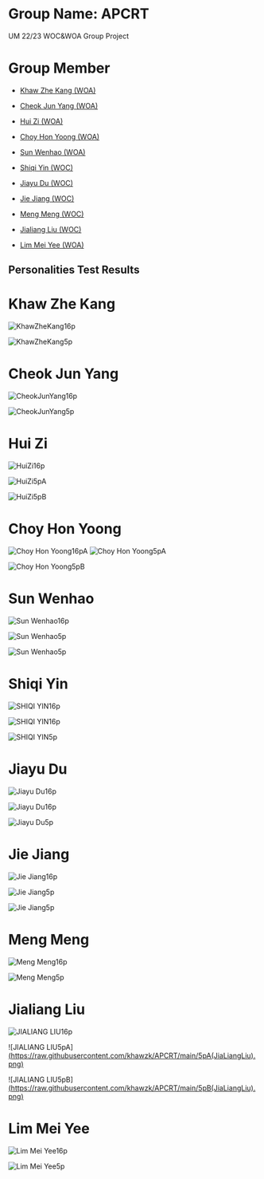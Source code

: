 # Group Name: APCRT
UM 22/23 WOC&amp;WOA Group Project
# Group Member 
- [Khaw Zhe Kang (WOA)](#khaw-zhe-kang)

- [Cheok Jun Yang (WOA)](#cheok-jun-yang)

- [Hui Zi (WOA)](#hui-zi)

- [Choy Hon Yoong (WOA)](#choy-hon-yoong)

- [Sun Wenhao (WOA)](#sun-wenhao)

- [Shiqi Yin (WOC)](#shiqi-yin)

- [Jiayu Du (WOC)](#jiayu-du)

- [Jie Jiang (WOC)](#jie-jiang)

- [Meng Meng (WOC)](#meng-meng)

- [Jialiang Liu (WOC)](#jialiang-liu)

- [Lim Mei Yee (WOA)](#lim-mei-yee)

## Personalities Test Results
# Khaw Zhe Kang

![KhawZheKang16p](https://raw.githubusercontent.com/khawzk/APCRT/main/personality-test/16Personalities.PNG?token=GHSAT0AAAAAAB3FU4JGX4O2CPMH4D65FP5KY62BOSA)

![KhawZheKang5p](https://raw.githubusercontent.com/khawzk/APCRT/main/personality-test/5Personalities.PNG?token=GHSAT0AAAAAAB3FU4JGCVHOVE5NQL7PJN7CY62BO7Q)

# Cheok Jun Yang

![CheokJunYang16p](https://raw.githubusercontent.com/khawzk/APCRT/main/personality-test/16P(CheokJunYang).PNG?token=GHSAT0AAAAAAB3FU4JHCQSP7C5FWHAC7KVIY62BQRQ)

![CheokJunYang5p](https://raw.githubusercontent.com/khawzk/APCRT/main/personality-test/5P(CheokJunYang).PNG?token=GHSAT0AAAAAAB3FU4JH2MTA4SJNN3Z5SU5EY62BQBQ)

# Hui Zi

![HuiZi16p](https://raw.githubusercontent.com/khawzk/APCRT/main/personality-test/16p(HuiZi).png?token=GHSAT0AAAAAAB3FU4JHRKBU5QEAJ7F5CYYGY62BQ4A)

![HuiZi5pA](https://raw.githubusercontent.com/khawzk/APCRT/main/personality-test/5pA(HuiZi).png?token=GHSAT0AAAAAAB3FU4JHD6PZUGZ6XZMPH6LMY62BRIQ)

![HuiZi5pB](https://raw.githubusercontent.com/khawzk/APCRT/main/personality-test/5pB(HuiZi).png?token=GHSAT0AAAAAAB3FU4JHRGJL3FP7WTOK7LN4Y62BRPA)

# Choy Hon Yoong

![Choy Hon Yoong16pA](https://raw.githubusercontent.com/khawzk/APCRT/main/personality-test/16p(ChoyHonYoong).png?token=GHSAT0AAAAAAB3FU4JHVGNQCBEWUHDTPQNAY62BTCA)
![Choy Hon Yoong5pA](https://raw.githubusercontent.com/khawzk/APCRT/main/personality-test/5pA(ChoyHonYoong).PNG?token=GHSAT0AAAAAAB3FU4JHG533U7NWRPMMILE6Y62BTVA)

![Choy Hon Yoong5pB](https://github.com/khawzk/APCRT/blob/main/personality-test/5pB(ChoyHonYoong).PNG)

# Sun Wenhao

![Sun Wenhao16p](https://raw.githubusercontent.com/khawzk/APCRT/main/personality-test/16p(Wenhao).png?token=GHSAT0AAAAAAB3FU4JH3VBEFOBWDGPQ6N2GY62BUOA)

![Sun Wenhao5p](https://raw.githubusercontent.com/khawzk/APCRT/main/personality-test/5pA(Wenhao).png?token=GHSAT0AAAAAAB3FU4JGOQXQMTYODZ7LU56AY62BUWQ)

![Sun Wenhao5p](https://raw.githubusercontent.com/khawzk/APCRT/main/personality-test/5pB(Wenhao).png?token=GHSAT0AAAAAAB3FU4JHNLAKMYY25P4F43VUY62BU7A)

# Shiqi Yin

![SHIQI YIN16p](https://raw.githubusercontent.com/khawzk/APCRT/main/personality-test/16pA(ShiqiYin).png?token=GHSAT0AAAAAAB3FU4JHHV23DD2FAITD2UFAY62BVSA)

![SHIQI YIN16p](https://raw.githubusercontent.com/khawzk/APCRT/main/personality-test/16pB(ShiqiYin)ABC.PNG?token=GHSAT0AAAAAAB3FU4JHDV6MDTXMP26CVDAAY62BWLA)

![SHIQI YIN5p](https://raw.githubusercontent.com/khawzk/APCRT/main/personality-test/5p(ShiqiYin).jpg?token=GHSAT0AAAAAAB3FU4JHPZWVDAIXNHFFTRFUY62BWVQ)

# Jiayu Du

![Jiayu Du16p](https://raw.githubusercontent.com/khawzk/APCRT/main/personality-test/16pA(JiaYuDu).PNG?token=GHSAT0AAAAAAB3FU4JGYGISSPIJFNKF4RJWY62BXJA)

![Jiayu Du16p](https://raw.githubusercontent.com/khawzk/APCRT/main/personality-test/16pB(JiayuDu).jpg?token=GHSAT0AAAAAAB3FU4JH7F723VNGGOO4AMEUY62BXSQ)

![Jiayu Du5p](https://github.com/khawzk/APCRT/blob/main/personality-test/5p(JiayuDu).jpg?raw=true)

# Jie Jiang

![Jie Jiang16p](https://raw.githubusercontent.com/khawzk/APCRT/main/16p(JieJiang).png)

![Jie Jiang5p](https://raw.githubusercontent.com/khawzk/APCRT/main/5pA(JieJiang).png)

![Jie Jiang5p](https://raw.githubusercontent.com/khawzk/APCRT/main/5pB(JieJiang).png)

# Meng Meng

![Meng Meng16p](https://raw.githubusercontent.com/khawzk/APCRT/main/16p(MengMeng).jpg)

![Meng Meng5p](https://raw.githubusercontent.com/khawzk/APCRT/main/5p(MengMeng).png)


# Jialiang Liu

![JIALIANG LIU16p](https://raw.githubusercontent.com/khawzk/APCRT/main/personality-test/16p(JiaLiangLiu).png?token=GHSAT0AAAAAAB3FU4JH6LHAMWRRMF7VG5TQY62B3VQ)

![JIALIANG LIU5pA][(https://raw.githubusercontent.com/khawzk/APCRT/main/5pA(JiaLiangLiu).png)](https://raw.githubusercontent.com/khawzk/APCRT/main/personality-test/5pA(JiaLiangLiu).png?token=GHSAT0AAAAAAB3FU4JGXLYASF6GVDV2W6CWY62B37A)

![JIALIANG LIU5pB][(https://raw.githubusercontent.com/khawzk/APCRT/main/5pB(JiaLiangLiu).png)](https://raw.githubusercontent.com/khawzk/APCRT/main/personality-test/5pB(JiaLiangLiu).png?token=GHSAT0AAAAAAB3FU4JHRCO64P7F2XK6JHHYY62B4EA)

# Lim Mei Yee

![Lim Mei Yee16p](https://raw.githubusercontent.com/khawzk/APCRT/main/personality-test/16p(MeiYeeLim).jpg?token=GHSAT0AAAAAAB3FU4JGI22O2QLU4S7MKJSWY62B2ZQ)

![Lim Mei Yee5p](https://raw.githubusercontent.com/khawzk/APCRT/main/personality-test/5p(MeiYeeLim).PNG?token=GHSAT0AAAAAAB3FU4JHSD6MBE7HMNFNCATKY62B22Q)

